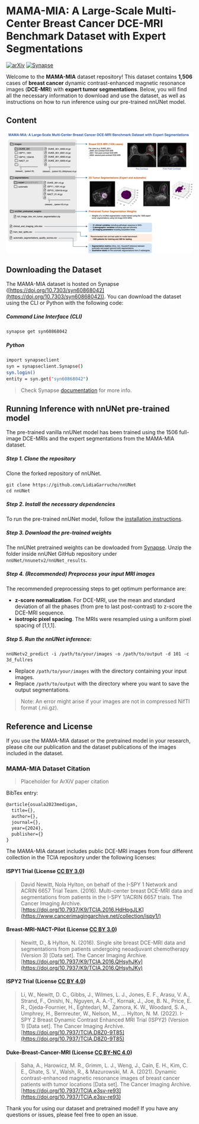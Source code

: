 # MAMA-MIA: A Large-Scale Multi-Center Breast Cancer DCE-MRI Benchmark Dataset with Expert Segmentations
[![arXiv](https://img.shields.io/badge/arXiv-XXXXXX-b31b1b.svg)](https://arxiv.org/abs/XXXXXX) [![Synapse](https://img.shields.io/badge/Synapse-syn60868042-1258.svg)](https://doi.org/10.7303/syn60868042)
 
Welcome to the **MAMA-MIA** dataset repository! This dataset contains **1,506** cases of **breast cancer** dynamic contrast-enhanced magnetic resonance images (**DCE-MRI**) with **expert tumor segmentations**. Below, you will find all the necessary information to download and use the dataset, as well as instructions on how to run inference using our pre-trained nnUNet model.

## Content

![Dataset Description](docs/_static/dataset_info.png)

## Downloading the Dataset
The MAMA-MIA dataset is hosted on Synapse ([https://doi.org/10.7303/syn60868042](https://doi.org/10.7303/syn60868042)).
You can download the dataset using the CLI or Python with the following code:

##### Command Line Interface (CLI)
```bash
synapse get syn60868042
```

##### Python

```bash
import synapseclient
syn = synapseclient.Synapse()
syn.login()
entity = syn.get("syn60868042")
```
> Check Synapse [documentation](https://help.synapse.org/docs/Downloading-Data-Programmatically.2003796248.html) for more info. 

## Running Inference with nnUNet pre-trained model
The pre-trained vanilla nnUNet model has been trained using the 1506 full-image DCE-MRIs and the expert segmentations from the MAMA-MIA dataset. 

##### Step 1. Clone the repository
Clone the forked repository of nnUNet.
````
git clone https://github.com/LidiaGarrucho/nnUNet
cd nnUNet
````

##### Step 2. Install the necessary dependencies
To run the pre-trained nnUNet model, follow the [installation instructions](https://github.com/LidiaGarrucho/nnUNet/blob/master/documentation/installation_instructions.md).

##### Step 3. Download the pre-trained weights
The nnUNet pretrained weights can be dowloaded from [Synapse](https://www.synapse.org/Synapse:syn61247992).
Unzip the folder inside nnUNet GitHub repository under `nnUNet/nnunetv2/nnUNet_results`.

##### Step 4. (Recommended) Preprocess your input MRI images
The recommended preprocessing steps to get optimum performance are:
- **z-score normalization**. For DCE-MRI, use the mean and standard deviation of all the phases (from pre to last post-contrast) to z-score the DCE-MRI sequence.
- **isotropic pixel spacing**. The MRIs were resampled using a uniform pixel spacing of [1,1,1].

##### Step 5. Run the nnUNet inference:
````
nnUNetv2_predict -i /path/to/your/images -o /path/to/output -d 101 -c 3d_fullres
````
- Replace `/path/to/your/images` with the directory containing your input images.
- Replace `/path/to/output` with the directory where you want to save the output segmentations.

> Note: An error might arise if your images are not in compressed NifTI format (.nii.gz).

## Reference and License
If you use the MAMA-MIA dataset or the pretrained model in your research, please cite our publication and the dataset publications of the images included in the dataset.

### MAMA-MIA Dataset Citation
> Placeholder for ArXiV paper citation

BibTex entry:
````
@article{osuala2023medigan,
  title={},
  author={},
  journal={},
  year={2024},
  publisher={}
}
````

The MAMA-MIA dataset includes public DCE-MRI images from four different collection in the TCIA repository under the following licenses:

#### ISPY1 Trial (License [CC BY 3.0](https://creativecommons.org/licenses/by/3.0/)) 

> David Newitt, Nola Hylton, on behalf of the I-SPY 1 Network and ACRIN 6657 Trial Team. (2016). Multi-center breast DCE-MRI data and segmentations from patients in the I-SPY 1/ACRIN 6657 trials. The Cancer Imaging Archive. [https://doi.org/10.7937/K9/TCIA.2016.HdHpgJLK](https://www.cancerimagingarchive.net/collection/ispy1/)

#### Breast-MRI-NACT-Pilot (License [CC BY 3.0](https://creativecommons.org/licenses/by/3.0/)) 
> Newitt, D., & Hylton, N. (2016). Single site breast DCE-MRI data and segmentations from patients undergoing neoadjuvant chemotherapy (Version 3) [Data set]. The Cancer Imaging Archive. [https://doi.org/10.7937/K9/TCIA.2016.QHsyhJKy](https://doi.org/10.7937/K9/TCIA.2016.QHsyhJKy)

#### ISPY2 Trial (License [CC BY 4.0](https://creativecommons.org/licenses/by/4.0/)) 

> Li, W., Newitt, D. C., Gibbs, J., Wilmes, L. J., Jones, E. F., Arasu, V. A., Strand, F., Onishi, N., Nguyen, A. A.-T., Kornak, J., Joe, B. N., Price, E. R., Ojeda-Fournier, H., Eghtedari, M., Zamora, K. W., Woodard, S. A., Umphrey, H., Bernreuter, W., Nelson, M., … Hylton, N. M. (2022). I-SPY 2 Breast Dynamic Contrast Enhanced MRI Trial (ISPY2)  (Version 1) [Data set]. The Cancer Imaging Archive. [https://doi.org/10.7937/TCIA.D8Z0-9T85](https://doi.org/10.7937/TCIA.D8Z0-9T85)

#### Duke-Breast-Cancer-MRI (License [CC BY-NC 4.0](https://creativecommons.org/licenses/by-nc/4.0/))
> Saha, A., Harowicz, M. R., Grimm, L. J., Weng, J., Cain, E. H., Kim, C. E., Ghate, S. V., Walsh, R., & Mazurowski, M. A. (2021). Dynamic contrast-enhanced magnetic resonance images of breast cancer patients with tumor locations [Data set]. The Cancer Imaging Archive. [https://doi.org/10.7937/TCIA.e3sv-re93](https://doi.org/10.7937/TCIA.e3sv-re93)

Thank you for using our dataset and pretrained model! If you have any questions or issues, please feel free to open an issue.

